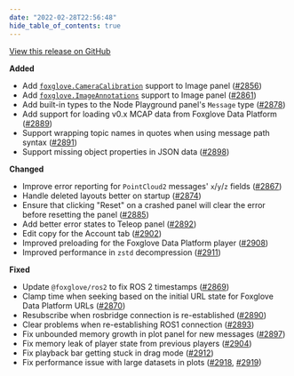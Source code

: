 ```yaml
---
date: "2022-02-28T22:56:48"
hide_table_of_contents: true
---
```

[View this release on GitHub](https://github.com/foxglove/studio/releases/tag/v1.2.0)

**Added**
- Add [`foxglove.CameraCalibration`](https://foxglove.dev/docs/studio/messages/camera-calibration) support to Image panel ([#2856](https://github.com/foxglove/studio/pull/2856))
- Add [`foxglove.ImageAnnotations`](https://foxglove.dev/docs/studio/messages/image-annotations) support to Image panel ([#2861](https://github.com/foxglove/studio/pull/2861))
- Add built-in types to the Node Playground panel's `Message` type ([#2878](https://github.com/foxglove/studio/pull/2878))
- Add support for loading v0.x MCAP data from Foxglove Data Platform ([#2889](https://github.com/foxglove/studio/pull/2889))
- Support wrapping topic names in quotes when using message path syntax ([#2891](https://github.com/foxglove/studio/pull/2891))
- Support missing object properties in JSON data ([#2898](https://github.com/foxglove/studio/pull/2898))

**Changed**
- Improve error reporting for `PointCloud2` messages' `x`/`y`/`z` fields ([#2867](https://github.com/foxglove/studio/pull/2867))
- Handle deleted layouts better on startup ([#2874](https://github.com/foxglove/studio/pull/2874))
- Ensure that clicking "Reset" on a crashed panel will clear the error before resetting the panel ([#2885](https://github.com/foxglove/studio/pull/2885))
- Add better error states to Teleop panel ([#2892](https://github.com/foxglove/studio/pull/2892))
- Edit copy for the Account tab ([#2902](https://github.com/foxglove/studio/pull/2902))
- Improved preloading for the Foxglove Data Platform player ([#2908](https://github.com/foxglove/studio/pull/2908))
- Improved performance in `zstd` decompression ([#2911](https://github.com/foxglove/studio/pull/2911))

**Fixed**
- Update `@foxglove/ros2` to fix ROS 2 timestamps ([#2869](https://github.com/foxglove/studio/pull/2869))
- Clamp time when seeking based on the initial URL state for Foxglove Data Platform URLs ([#2870](https://github.com/foxglove/studio/pull/2870))
- Resubscribe when rosbridge connection is re-established ([#2890](https://github.com/foxglove/studio/pull/2890))
- Clear problems when re-establishing ROS1 connection ([#2893](https://github.com/foxglove/studio/pull/2893))
- Fix unbounded memory growth in plot panel for new messages ([#2897](https://github.com/foxglove/studio/pull/2897))
- Fix memory leak of player state from previous players ([#2904](https://github.com/foxglove/studio/pull/2904))
- Fix playback bar getting stuck in drag mode ([#2912](https://github.com/foxglove/studio/pull/2912))
- Fix performance issue with large datasets in plots ([#2918](https://github.com/foxglove/studio/pull/2918), [#2919](https://github.com/foxglove/studio/pull/2919))
